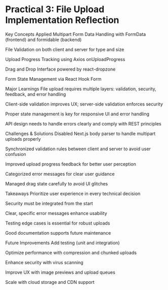 # Practical 3: File Upload Implementation Reflection


Key Concepts Applied
Multipart Form Data Handling with FormData (frontend) and formidable (backend)

File Validation on both client and server for type and size

Upload Progress Tracking using Axios onUploadProgress

Drag and Drop Interface powered by react-dropzone

Form State Management via React Hook Form

Major Learnings
File upload requires multiple layers: validation, security, feedback, and error handling

Client-side validation improves UX; server-side validation enforces security

Proper state management is key for responsive UI and error handling

API design needs to handle errors clearly and comply with REST principles

Challenges & Solutions
Disabled Next.js body parser to handle multipart uploads properly

Synchronized validation rules between client and server to avoid user confusion

Improved upload progress feedback for better user perception

Categorized error messages for clear user guidance

Managed drag state carefully to avoid UI glitches

Takeaways
Prioritize user experience in every technical decision

Security must be integrated from the start

Clear, specific error messages enhance usability

Testing edge cases is essential for robust uploads

Good documentation supports future maintenance

Future Improvements
Add testing (unit and integration)

Optimize performance with compression and chunked uploads

Enhance security with virus scanning

Improve UX with image previews and upload queues

Scale with cloud storage and CDN support


